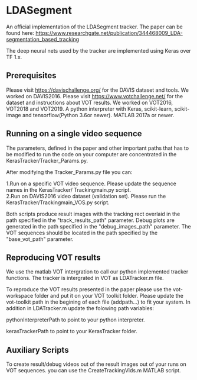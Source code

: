 # LDASegment
An official implementation of the LDASegment tracker. The paper can be found here:
https://www.researchgate.net/publication/344468009_LDA-segmentation_based_tracking

The deep neural nets used by the tracker are implemented using Keras over TF 1.x.

## Prerequisites
Please visit https://davischallenge.org/ for the DAVIS dataset and tools. We worked on DAVIS2016.
Please visit https://www.votchallenge.net/ for the dataset and instructions about VOT results. We worked on VOT2016, VOT2018 and VOT2019.
A python interpreter with Keras, scikit-learn, scikit-image and tensorflow(Python 3.6or newer).
MATLAB 2017a or newer.    

## Running on a single video sequence
The parameters, defined in the paper and other important paths that has to be modified to run the code on your computer are concentrated in the KerasTracker/Tracker_Params.py.

After modifying the Tracker_Params.py file you can:

1.Run on a specific VOT video sequence. Please update the sequence names in the KerasTracker/ Trackingmain.py script.  
2.Run on DAVIS2016 video dataset (validation set). Please run the KerasTracker/Trackingmain_VOS.py script.

Both scripts produce result images with the tracking rect overlaid in the path specified in the "track_results_path" parameter.
Debug plots are generated in the path specified in the "debug_images_path" parameter.
The VOT sequences should be located in the path specified by the "base_vot_path" parameter.

## Reproducing VOT results
We use the matlab VOT intergration to call our python implemented tracker functions. The tracker is intergrated in VOT as LDATracker.m file.

To reproduce the VOT results presented in the paper please use the vot-workspace folder and put it on your VOT toolkit folder.
Please update the vot-toolkit path in the begining of each file (addpath...) to fit your system. 
In addition in LDATracker.m update the folowing path variables:

pythonInterpreterPath to point to your python interpreter.

kerasTrackerPath to point to your KerasTracker folder.

## Auxiliary Scripts
To create result/debug videos out of the result images out of your runs on VOT sequences. you can use the CreateTrackingVids.m MATLAB script.




